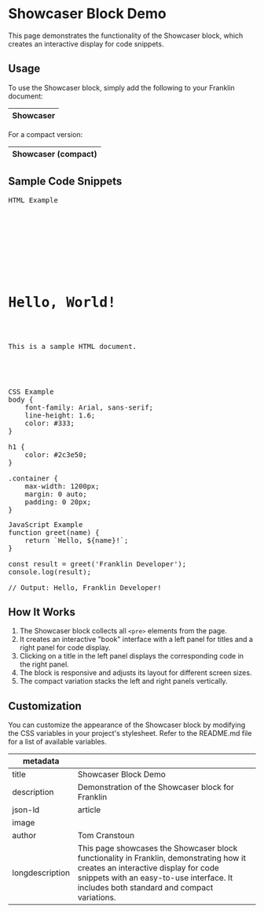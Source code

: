 # Showcaser Block Demo

This page demonstrates the functionality of the Showcaser block, which creates an interactive display for code snippets.

## Usage

To use the Showcaser block, simply add the following to your Franklin document:

| Showcaser |
|-----------|

For a compact version:

| Showcaser (compact) |
|---------------------|

## Sample Code Snippets

<pre>
HTML Example
<!DOCTYPE html>
<html lang="en">
<head>
    <meta charset="UTF-8">
    <meta name="viewport" content="width=device-width, initial-scale=1.0">
    <title>Sample HTML</title>
</head>
<body>
    <h1>Hello, World!</h1>
    <p>This is a sample HTML document.</p>
</body>
</html>
</pre>

<pre>
CSS Example
body {
    font-family: Arial, sans-serif;
    line-height: 1.6;
    color: #333;
}

h1 {
    color: #2c3e50;
}

.container {
    max-width: 1200px;
    margin: 0 auto;
    padding: 0 20px;
}
</pre>

<pre>
JavaScript Example
function greet(name) {
    return `Hello, ${name}!`;
}

const result = greet('Franklin Developer');
console.log(result);

// Output: Hello, Franklin Developer!
</pre>

## How It Works

1. The Showcaser block collects all `<pre>` elements from the page.
2. It creates an interactive "book" interface with a left panel for titles and a right panel for code display.
3. Clicking on a title in the left panel displays the corresponding code in the right panel.
4. The block is responsive and adjusts its layout for different screen sizes.
5. The compact variation stacks the left and right panels vertically.

## Customization

You can customize the appearance of the Showcaser block by modifying the CSS variables in your project's stylesheet. Refer to the README.md file for a list of available variables.

| metadata |  |
|----------|--|
| title | Showcaser Block Demo |
| description | Demonstration of the Showcaser block for Franklin |
| json-ld | article |
| image | |
| author | Tom Cranstoun |
| longdescription | This page showcases the Showcaser block functionality in Franklin, demonstrating how it creates an interactive display for code snippets with an easy-to-use interface. It includes both standard and compact variations. |
